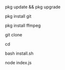 pkg update && pkg upgrade

pkg install git

pkg install ffmpeg

git clone 

cd 

bash install.sh

node index.js
